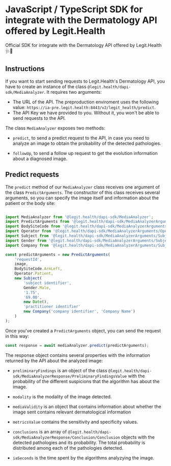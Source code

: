 # JavaScript / TypeScript SDK for integrate with the Dermatology API offered by Legit.Health

Official SDK for integrate with the Dermatology API offered by Legit.Health 🩺🤖

## Instructions

If you want to start sending requests to Legit.Health's Dermatology API, you have to create an instance of the class `@legit.health/dapi-sdk/MediaAnalyzer`. It requires two arguments:

- The URL of the API. The preproduction enviroment uses the following value: `https://ia-pre.legit.health:8443/v2/legit_health/predict`. 
- The API Key we have provided to you. Without it, you won't be able to send requests to the API.

The class `MediaAnalyzer` exposes two methods:

- `predict`, to send a predict request to the API, in case you need to analyze an image to obtain the probability of the detected pathologies.

- `followUp`, to send a follow up request to get the evolution information about a diagnosed image.

## Predict requests

The `predict` method of our `MediaAnalyzer` class receives one argument of the class `PredictArguments`. The constructor of this class receives several arguments, so you can specify the image itself and information about the patient or the body site:

```js

import MediaAnalyzer from '@legit.health/dapi-sdk/MediaAnalyzer';
import PredictArguments from '@legit.health/dapi-sdk/MediaAnalyzerArguments/PredictArguments';
import BodySiteCode from '@legit.health/dapi-sdk/MediaAnalyzerArguments/BodySite/BodySiteCode';
import Operator from '@legit.health/dapi-sdk/MediaAnalyzerArguments/Operator/Operator';
import Subject from '@legit.health/dapi-sdk/MediaAnalyzerArguments/Subject/Subject';
import Gender from '@legit.health/dapi-sdk/MediaAnalyzerArguments/Subject/Gender';
import Company from '@legit.health/dapi-sdk/MediaAnalyzerArguments/Subject/Company';

const predictArguments = new PredictArguments(
    'requestId',
    image,
    BodySiteCode.ArmLeft,
    Operator.Patient,
    new Subject(
        'subject identifier',
        Gender.Male,
        '1.75',
        '69.00',
        new Date(),
        'practitioner identifier'
        new Company('company identifier', 'Company Name')
    )
);
```

Once you've created a `PredictArguments` object, you can send the request in this way:

```js
const response = await mediaAnalyzer.predict(predictArguments);
```

The response object contains several properties with the information returned by the API about the analyzed image:

- `preliminaryFindings` is an object of the class `@legit.health/dapi-sdk/MediaAnalyzerResponse/PreliminaryFindingsValue` with the probability of the different suspicions that the algorithm has about the image. 

- `modality` is the modality of the image detected. 

- `mediaValidity` is an object that contains information about whether the image sent contains relevant dermatological information

- `metricsValue` contains the sensitivity and specificity values. 

- `conclusions` is an array of `@legit.health/dapi-sdk/MediaAnalyzerResponse/Conclusion/Conclusion` objects with the detected pathologies and its probability. The total probability is distributed among each of the pathologies detected.

- `iaSeconds` is the time spent by the algorithms analyzying the image.


